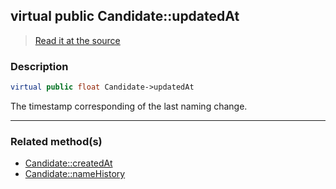 ## virtual public Candidate::updatedAt

> [Read it at the source](https://github.com/julien-boudry/Condorcet/blob/master/src/Candidate.php#L16)

### Description    

```php
virtual public float Candidate->updatedAt 
```

The timestamp corresponding of the last naming change.
    
---------------------------------------

### Related method(s)      

* [Candidate::createdAt](/Docs/api-reference/Candidate%20Class/Candidate--createdAt.md)    
* [Candidate::nameHistory](/Docs/api-reference/Candidate%20Class/Candidate--nameHistory.md)    
